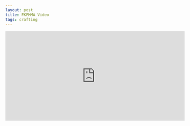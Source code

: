 ```yaml
---
layout: post
title: FKPMMA Video
tags: crafting
---
```



<iframe width="560" height="281" src="http://www.youtube.com/embed/hiqqzSIj_6Q?&autoplay=1&rel=0&theme=light&showinfo=0&modestbranding=1&controls=0&hd=1&color=white" frameborder="0" allowfullscreen></iframe>
